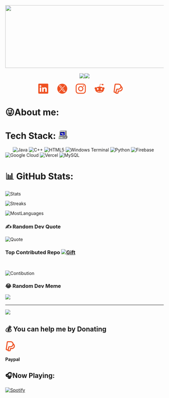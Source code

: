 <img src="Matrix-%E2%80%90-Hecho-con-Clipchamp-_1_.gif" width="1024px" height="200px">

<p align="center">
  <a href="https://github.com/DenverCoder1/readme-typing-svg"><img src="https://readme-typing-svg.herokuapp.com?font=Times+New+Roman&color=EF5122&size=25&center=true&vCenter=true&width=600&height=100&lines=Gregory+Jhair+Zambrano...;Software+engineering+student;Love+to+learn+new+stuffs..;Music+Lover"></a><img src="https://github.com/TheDudeThatCode/TheDudeThatCode/blob/master/Assets/headbang.gif" width="24px">
</p>

<!--- Social:
-->
<p align="center">
  <a href="https://www.linkedin.com/in/jhair-zambrano-6a6a13273"><img width="32px" alt="LinkedIn" title="LinkedIn Jhair" src="LinkedIn.png"/></a>
  &#8287;&#8287;&#8287;&#8287;&#8287;
  <a href="https://twitter.com/jhairzp27"><img width="32px" alt="Twitter" title="X (Twitter)Jhair" src="x_twitter.png"/></a>
  &#8287;&#8287;&#8287;&#8287;&#8287;
  <a href="https://www.instagram.com/jhair_zambrano" alt="Instagram" title="Instagram Jhair"><img width="32px" src="Instagram.png"/></a>
  &#8287;&#8287;&#8287;&#8287;&#8287;
  <a href="https://www.reddit.com/user/Jhairzp27/"><img width="32px" alt="Reddit" title="Reddit Logo Jhair" src="Reddit.png"></a>
  &#8287;&#8287;&#8287;&#8287;&#8287;
  <a href="https://paypal.me/jhairzp27"><img width="32px" alt="LinkedIn" title="LinkedIn" src="Paypal-1.png"/></a>
  &#8287;&#8287;&#8287;&#8287;&#8287;
</p>

# 😜About me:

<!--
- 🔭 I’m studying in Escuela Politecnica Nacional
- 🌱 I’m currently learning ...
- 👯 I’m looking to collaborate on ...
- 🤔 I’m looking for help with ...
- 💬 Ask me about ...
- 📫 How to reach me: ...
- 😄 Pronouns: ...
- ⚡ Fun fact: ...
-->

# Tech Stack: <a href="https://github.com/TheDudeThatCode/TheDudeThatCode/blob/master/Assets/PC.gif"><img width="32px" alt="Gift" title="PC" src="https://github.com/TheDudeThatCode/TheDudeThatCode/blob/master/Assets/PC.gif"></a>
&#8287;&#8287;&#8287;&#8287;&#8287;
![Java](https://img.shields.io/badge/java-%23ED8B00.svg?style=for-the-badge&logo=openjdk&logoColor=white)
![C++](https://img.shields.io/badge/c++-%2300599C.svg?style=for-the-badge&logo=c%2B%2B&logoColor=white)
![HTML5](https://img.shields.io/badge/html5-%23E34F26.svg?style=for-the-badge&logo=html5&logoColor=white)
![Windows Terminal](https://img.shields.io/badge/Windows%20Terminal-%234D4D4D.svg?style=for-the-badge&logo=windows-terminal&logoColor=white)
![Python](https://img.shields.io/badge/python-3670A0?style=for-the-badge&logo=python&logoColor=ffdd54)
![Firebase](https://img.shields.io/badge/firebase-%23039BE5.svg?style=for-the-badge&logo=firebase)
![Google Cloud](https://img.shields.io/badge/GoogleCloud-%234285F4.svg?style=for-the-badge&logo=google-cloud&logoColor=white)
![Vercel](https://img.shields.io/badge/vercel-%23000000.svg?style=for-the-badge&logo=vercel&logoColor=white)
![MySQL](https://img.shields.io/badge/mysql-%2300000f.svg?style=for-the-badge&logo=mysql&logoColor=white)

# 📊 GitHub Stats:

![Stats](https://github-readme-stats.vercel.app/api?username=Jhairzp27&theme=codeSTACKr&bg_color&hide_border=true&include_all_commits=true&count_private=true)

![Streaks](https://github-readme-streak-stats.herokuapp.com/?user=Jhairzp27&theme=codeSTACKr&hide_border=true)

![MostLanguages](https://github-readme-stats.vercel.app/api/top-langs/?username=Jhairzp27&theme=codeSTACKr&hide_border=true&include_all_commits=true&count_private=true&layout=compact)

### ✍️ Random Dev Quote

![Quote](https://quotes-github-readme.vercel.app/api?type=vetical&theme=dark)

### Top Contributed Repo <a href="https://github.com/TheDudeThatCode/TheDudeThatCode/blob/master/Assets/Handshake.gif"><img width="32px" alt="Gift" title="Handshake" src="https://github.com/TheDudeThatCode/TheDudeThatCode/blob/master/Assets/Handshake.gif"></a>
  &#8287;&#8287;&#8287;&#8287;&#8287;

![Contibution](https://github-contributor-stats.vercel.app/api?username=Jhairzp27&limit=5&theme=codeSTACKr&combine_all_yearly_contributions=true)

### 😂 Random Dev Meme
<img src='https://randommeme-five.vercel.app/' style="height: 400px;"/>

---
[![](https://visitcount.itsvg.in/api?id=Jhairzp27&icon=7&color=2)](https://visitcount.itsvg.in)

## 💰 You can help me by Donating

<a href="https://paypal.me/jhairzp27"><img width="32px" alt="LinkedIn" title="LinkedIn" src="Paypal-1.png"/></a>
  &#8287;&#8287;&#8287;&#8287;&#8287;

**Paypal**

  <!--[![PayPal](https://img.shields.io/badge/PayPal-00457C?style=for-the-badge&logo=paypal&logoColor=white)](https://paypal.me/jhairzp27)-->

## 🎧Now Playing:

[![Spotify](https://spotify-now-playing-jhairzp27s-projects.vercel.app/api/spotify)](https://open.spotify.com/user/9weo8xzgmjckskm60cl62w34g?si=15a31546f79a485c)
